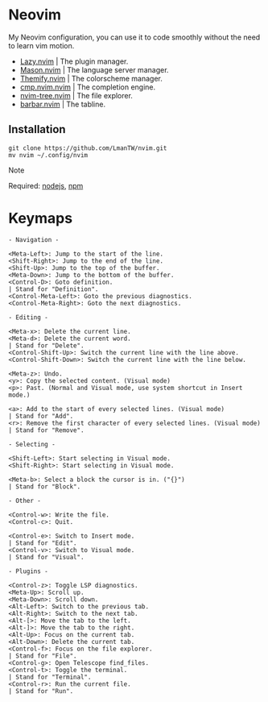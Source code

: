 # Neovim

My Neovim configuration, you can use it to code smoothly without the need to learn vim motion.

* [Lazy.nvim](https://github.com/folke/lazy.nvim) | The plugin manager.
* [Mason.nvim](https://github.com/williamboman/mason.nvim) | The language server manager.
* [Themify.nvim](https://github.com/LmanTW/themify.nvim) | The colorscheme manager.
* [cmp.nvim.nvim](github.com/hrsh7th/nvim-cmp) | The completion engine.
* [nvim-tree.nvim](https://github.com/nvim-tree/nvim-tree.lua?tab=readme-ov-file) | The file explorer.
* [barbar.nvim](github.com/romgrk/barbar.nvim) | The tabline.

## Installation

```
git clone https://github.com/LmanTW/nvim.git
mv nvim ~/.config/nvim
```

> [!NOTE]
> Required: [nodejs](https://nodejs.org/en), [npm](https://www.npmjs.com)

# Keymaps

```
- Navigation -

<Meta-Left>: Jump to the start of the line.
<Shift-Right>: Jump to the end of the line.
<Shift-Up>: Jump to the top of the buffer.
<Meta-Down>: Jump to the bottom of the buffer.
<Control-D>: Goto definition.
| Stand for "Definition".
<Control-Meta-Left>: Goto the previous diagnostics.
<Control-Meta-Right>: Goto the next diagnostics.

- Editing -

<Meta-x>: Delete the current line.
<Meta-d>: Delete the current word.
| Stand for "Delete".
<Control-Shift-Up>: Switch the current line with the line above. 
<Control-Shift-Down>: Switch the current line with the line below.

<Meta-z>: Undo.
<y>: Copy the selected content. (Visual mode)
<p>: Past. (Normal and Visual mode, use system shortcut in Insert mode.)

<a>: Add to the start of every selected lines. (Visual mode)
| Stand for "Add".
<r>: Remove the first character of every selected lines. (Visual mode)
| Stand for "Remove".

- Selecting -

<Shift-Left>: Start selecting in Visual mode.
<Shift-Right>: Start selecting in Visual mode.

<Meta-b>: Select a block the cursor is in. ("{}") 
| Stand for "Block".

- Other -

<Control-w>: Write the file.
<Control-c>: Quit.

<Control-e>: Switch to Insert mode.
| Stand for "Edit".
<Control-v>: Switch to Visual mode.
| Stand for "Visual".

- Plugins -

<Control-z>: Toggle LSP diagnostics.
<Meta-Up>: Scroll up.
<Meta-Down>: Scroll down.
<Alt-Left>: Switch to the previous tab.
<Alt-Right>: Switch to the next tab.
<Alt-[>: Move the tab to the left.
<Alt-]>: Move the tab to the right.
<Alt-Up>: Focus on the current tab.
<Alt-Down>: Delete the current tab.
<Control-f>: Focus on the file explorer.
| Stand for "File".
<Control-g>: Open Telescope find_files.
<Control-t>: Toggle the terminal.
| Stand for "Terminal".
<Control-r>: Run the current file.
| Stand for "Run".
```
